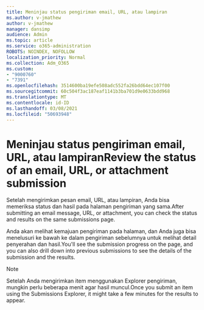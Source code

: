 ```yaml
---
title: Meninjau status pengiriman email, URL, atau lampiran
ms.author: v-jmathew
author: v-jmathew
manager: dansimp
audience: Admin
ms.topic: article
ms.service: o365-administration
ROBOTS: NOINDEX, NOFOLLOW
localization_priority: Normal
ms.collection: Adm_O365
ms.custom:
- "9000760"
- "7391"
ms.openlocfilehash: 3514600ba19efe508adc552fa26bdd64ec107f00
ms.sourcegitcommit: 60c504f3ac187eaf1141b3ba701d9e0633bdd968
ms.translationtype: MT
ms.contentlocale: id-ID
ms.lasthandoff: 03/08/2021
ms.locfileid: "50693948"
---
```

# <a name="review-the-status-of-an-email-url-or-attachment-submission"></a><span data-ttu-id="c26bd-102">Meninjau status pengiriman email, URL, atau lampiran</span><span class="sxs-lookup"><span data-stu-id="c26bd-102">Review the status of an email, URL, or attachment submission</span></span>

<span data-ttu-id="c26bd-103">Setelah mengirimkan pesan email, URL, atau lampiran, Anda bisa memeriksa status dan hasil pada halaman pengiriman yang sama.</span><span class="sxs-lookup"><span data-stu-id="c26bd-103">After submitting an email message, URL, or attachment, you can check the status and results on the same submissions page.</span></span>

<span data-ttu-id="c26bd-104">Anda akan melihat kemajuan pengiriman pada halaman, dan Anda juga bisa menelusuri ke bawah ke dalam pengiriman sebelumnya untuk melihat detail penyerahan dan hasil.</span><span class="sxs-lookup"><span data-stu-id="c26bd-104">You'll see the submission progress on the page, and you can also drill down into previous submissions to see the details of the submission and the results.</span></span>

> [!NOTE]
> <span data-ttu-id="c26bd-105">Setelah Anda mengirimkan item menggunakan Explorer pengiriman, mungkin perlu beberapa menit agar hasil muncul.</span><span class="sxs-lookup"><span data-stu-id="c26bd-105">Once you submit an item using the Submissions Explorer, it might take a few minutes for the results to appear.</span></span>
